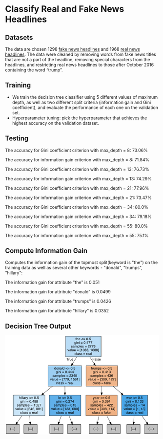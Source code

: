 # Classify Real and Fake News Headlines



## Datasets

The data are chosen 1298 [fake news headlines](https://www.kaggle.com/mrisdal/fake-news/data) and 1968 [real news headlines](https://www.kaggle.com/therohk/million-headlines). The data were cleaned by removing words from fake news titles that are not a part of the headline, removing special characters from the headlines, and restricting real news headlines to those after October 2016 containing the word “trump”.



## Training

- We train the decision tree classifier using 5 different values of maximum depth, as well as two different split criteria (information gain and Gini coefficient), and evaluate the performance of each one on the validation set.
- Hyperparameter tuning: pick the hyperparameter that achieves the highest accuracy on the validation dataset.



## Testing

The accuracy for Gini coefficient criterion with max_depth = 8: 73.06%

The accuracy for information gain criterion with max_depth = 8: 71.84%

The accuracy for Gini coefficient criterion with max_depth = 13: 76.73%

The accuracy for information gain criterion with max_depth = 13: 74.29%

The accuracy for Gini coefficient criterion with max_depth = 21: 77.96%

The accuracy for information gain criterion with max_depth = 21: 73.47%

The accuracy for Gini coefficient criterion with max_depth = 34: 80.0%

The accuracy for information gain criterion with max_depth = 34: 79.18%

The accuracy for Gini coefficient criterion with max_depth = 55: 80.0%

The accuracy for information gain criterion with max_depth = 55: 75.1%



## Compute Information Gain

Computes the information gain of the topmost split(keyword is "the") on the training data as well as several other keywords - "donald", "trumps", "hillary":

The information gain for attribute "the" is 0.051

The information gain for attribute "donald" is 0.0499

The information gain for attribute "trumps" is 0.0426

The information gain for attribute "hillary" is 0.0352



## Decision Tree Output

![Decision Tree](decision_tree.png)
